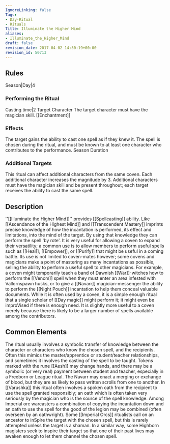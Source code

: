 ```yaml
---
IgnoreLinking: false
Tags:
- Day-Ritual
- Rituals
Title: Illuminate the Higher Mind
aliases:
- Illuminate_the_Higher_Mind
draft: false
revision_date: 2017-04-02 14:50:19+00:00
revision_id: 50713
---
```


## Rules
Season|Day|4
### Performing the Ritual
Casting time|2 Target Character The target character must have the magician skill.
[[Enchantment]]
### Effects
The target gains the ability to cast one spell as if they knew it. The spell is chosen during the ritual, and must be known to at least one character who contributes to the performance. 
Season Duration
### Additional Targets
This ritual can affect additional characters from the same coven. Each additional character increases the magnitude by 3. Additional characters must have the magician skill and be present throughout; each target receives the ability to cast the same spell.
## Description
''[[Illuminate the Higher Mind]]'' provides [[Spellcasting]] ability. Like [[Ascendance of the Highest Mind]] and [[Transcendent Mastery]] imprints precise knowledge of how the incantation is performed, its effect and limitations, into the mind of the target. By using that knowledge they can perform the spell 'by rote'.
It is very useful for allowing a coven to expand their versatility; a common use is to allow members to perform useful spells such as [[Heal]], [[Empower]], or [[Purify]] that might be useful in a coming battle. Its use is not limited to coven-mates however; some covens and magicians make a point of mastering as many incantations as possible, selling the ability to perform a useful spell to other magicians. For example, a coven might temporarily teach a band of Dawnish [[War]]-witches how to perform the [[Venom]] spell when they must enter an area infested with Vallornspawn husks, or to give a [[Navarr]] magician-messenger the ability to perform the [[Night Pouch]] incantation to help them conceal valuable documents.
While it is often used by a coven, it is a simple enough ritual that a single scholar of [[Day magic]] might perform it; it might even be improVised if there is enough need. It is slightly more useful to a coven merely because there is likely to be a larger number of spells available among the contributors.
## Common Elements
The ritual usually involves a symbolic transfer of knowledge between the character or characters who know the chosen spell, and the recipients. Often this mimics the master/apprentice or student/teacher relationships, and sometimes it involves the casting of the spell to be taught. 
Tokens marked with the rune [[Aesh]] may change hands, and there may be a symbolic (or very real) payment between student and teacher, especially in a Freeborn or League ritual. The Navarr may enact a merging or exchange of blood, but they are as likely to pass written scrolls from one to another.
In [[Varushka]] this ritual often involves a spoken oath from the recipient to use the spell granted responsibly; an oath which is often taken very seriously by the magician who is the source of the spell knowledge. Among Imperial orc warcasters a combination of copying the incantation down and an oath to use the spell for the good of the legion may be combined (often overseen by an oathwright). Some [[Imperial Orcs]] ritualists call on an ancestor to inSpire the target with the chosen spell, but this is rarely attempted unless the target is a shaman. In a similar way, some Highborn magisters seek to inspire their target so that one of their past lives may awaken enough to let them channel the chosen spell.